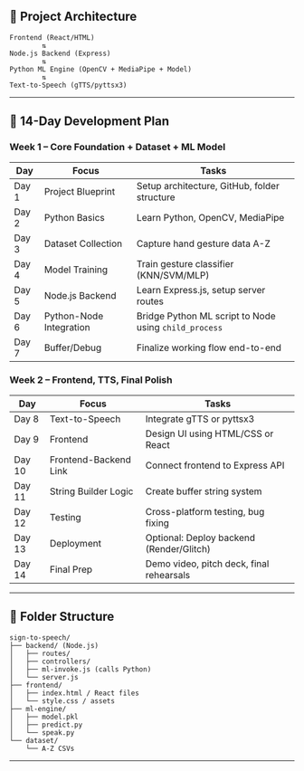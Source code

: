 ## 📐 Project Architecture

```
Frontend (React/HTML)
        ⇅
Node.js Backend (Express)
        ⇅
Python ML Engine (OpenCV + MediaPipe + Model)
        ⇅
Text-to-Speech (gTTS/pyttsx3)
```

---

## 📅 14-Day Development Plan

### Week 1 – Core Foundation + Dataset + ML Model

| Day | Focus | Tasks |
|------|--------|----------------------------|
| Day 1 | Project Blueprint | Setup architecture, GitHub, folder structure |
| Day 2 | Python Basics | Learn Python, OpenCV, MediaPipe |
| Day 3 | Dataset Collection | Capture hand gesture data A-Z |
| Day 4 | Model Training | Train gesture classifier (KNN/SVM/MLP) |
| Day 5 | Node.js Backend | Learn Express.js, setup server routes |
| Day 6 | Python-Node Integration | Bridge Python ML script to Node using `child_process` |
| Day 7 | Buffer/Debug | Finalize working flow end-to-end |

### Week 2 – Frontend, TTS, Final Polish

| Day | Focus | Tasks |
|------|--------|----------------------------|
| Day 8 | Text-to-Speech | Integrate gTTS or pyttsx3 |
| Day 9 | Frontend | Design UI using HTML/CSS or React |
| Day 10 | Frontend-Backend Link | Connect frontend to Express API |
| Day 11 | String Builder Logic | Create buffer string system |
| Day 12 | Testing | Cross-platform testing, bug fixing |
| Day 13 | Deployment | Optional: Deploy backend (Render/Glitch) |
| Day 14 | Final Prep | Demo video, pitch deck, final rehearsals |

---

## 📁 Folder Structure

```
sign-to-speech/
├── backend/ (Node.js)
│   ├── routes/
│   ├── controllers/
│   ├── ml-invoke.js (calls Python)
│   └── server.js
├── frontend/
│   ├── index.html / React files
│   └── style.css / assets
├── ml-engine/
│   ├── model.pkl
│   ├── predict.py
│   └── speak.py
└── dataset/
    └── A-Z CSVs
```

---
